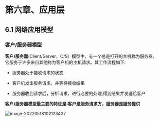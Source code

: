 















# 第六章、应用层



## 6.1 网络应用模型

### 客户/服务器模型

​		**客户/服务器**(Client/Server，C/S）模型中，有一个总是打开的主机称为服务器，它服务于许多来自其他称为客户机的主机请求。其工作流程如下:

- 服务器处于接收请求的状态

- 客户机发出服务请求，并等待接收结果

- 服务器收到请求后，分析请求，进行必要的处理,得到结果并发送给客户

**客户/服务器模型最主要的特征是∶客户是服务请求方，服务器是服务提供**

![image-20220518102123427](D:\DeskTopFiles\ComputerScienceNotes\计算机网络\计算机网络（速成课）.assets\image-20220518102123427.png)